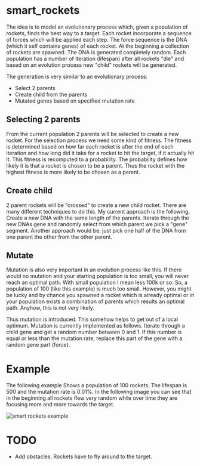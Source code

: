 # smart_rockets
The idea is to model an evolutionary process which, given a population of rockets, finds the best way to a target. Each rocket incorporate a sequence of forces which will be applied each step. The force sequence is the DNA (which it self contains genes) of each rocket. At the beginning a collection of rockets are spawned. The DNA is generated completely random. Each population has a number of iteration (lifespan) after all rockets "die" and based on an evolution process new "child" rockets will be generated.

The generation is very similar to an evolutionary process:
- Select 2 parents
- Create child from the parents
- Mutated genes based on specified mutation rate

## Selecting 2 parents
From the current population 2 parents will be selected to create a new rocket. For the selection process we need some kind of fitness. The fitness is determined based on how far each rocket is after the end of each iteration and how long did it take for a rocket to hit the target, if it actually hit it. This fitness is recomputed to a probability. The probability defines how likely it is that a rocket is chosen to be a parent. Thus the rocket with the highest fitness is more likely to be chosen as a parent.

## Create child
2 parent rockets will be "crossed" to create a new child rocket. There are many different techniques to do this. My current approach is the following. Create a new DNA with the same length of the parents. Iterate through the new DNAs gene and randomly select from which parent we pick a "gene" segment. Another approach would be: just pick one half of the DNA from one parent the other from the other parent.

## Mutate
Mutation is also very important in an evolution process like this. If there would no mutation and your starting population is too small, you will never reach an optimal path. With small population I mean less 100k or so. So, a population of 100 (like this example) is much too small. However, you might be lucky and  by chance you spawned a rocket which is already optimal or in your population exists a combination of parents which results an optimal path. Anyhow, this is not very likely.

Thus mutation is introduced. This somehow helps to get out of a local optimum. Mutation is currently implemented as follows. Iterate through a child gene and get a random number between 0 and 1. If this number is equal or less than the mutation rate, replace this part of the gene with a random gene part (force).

# Example
The following example Shows a population of 100 rockets. The lifespan is 500 and the mutation rate is 0.01%. In the following image you can see that in the beginning all rockets flew very random while over time they are focusing more and more towards the target.

![smart rockets example](smart_rockets.gif)

# TODO
- Add obstacles. Rockets have to fly around to the target.
